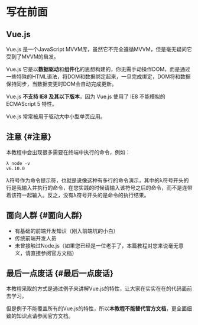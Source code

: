 # 写在前面

## Vue.js

Vue.js 是一个JavaScript MVVM库，虽然它不完全遵循MVVM，但是毫无疑问它受到了MVVM的启发。

Vue.js 它是以**数据驱动**和**组件化**的思想构建的，你无需手动操作DOM，而是通过一些特殊的HTML语法，将DOM和数据绑定起来，一旦完成绑定，DOM将和数据保持同步，当数据变更时DOM会自动完成更新。

Vue.js **不支持 IE8 及其以下版本**，因为 Vue.js 使用了 IE8 不能模拟的 ECMAScript 5 特性。

Vue.js 常常被用于驱动大中小型单页应用。

## 注意 {#注意}

本教程中会出现很多需要在终端中执行的命令，例如：

```
λ node -v
v6.10.0
```

λ符号作为命令提示符，也就是说像这种有多行的命令演示，其中的λ符号开头的行是我输入并执行的命令，在您实践的时候请输入该符号之后的命令，而不是连带着该符一起输入。反之，没有λ符号开头的是命令的执行结果。

## 面向人群 {#面向人群}

* 有基础的前端开发知识（刚入前端坑的小白）
* 传统前端开发人员
* 未曾接触过Node.js（如果您已经是一位老手了，本篇教程对您来说毫无意义，请直接参阅官方文档）

## 最后一点废话 {#最后一点废话}

本教程采取的方式是通过例子来讲解Vue.js的特性，让大家在实实在在的代码面前去学习。

但是例子不能覆盖所有的Vue.js的特性，所以**本教程不能替代官方文档**，更全面细致的知识点请参阅官方文档。


